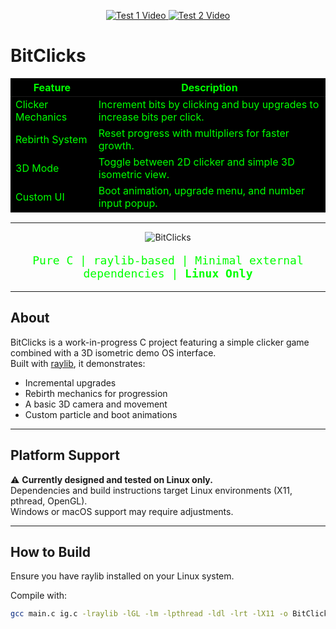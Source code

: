 <!-- Custom YouTube Thumbnails (Test 1 and Test 2) -->
<p align="center">
  <a href="https://www.youtube.com/watch?v=-m56RPWUfJk" target="_blank" rel="noopener noreferrer">
    <img src="https://ytcards.demolab.com/?id=-m56RPWUfJk&title=Test+1&lang=en&background_color=%230d1117&title_color=%236A0DAD&stats_color=%234CAF50&max_title_lines=2&width=250&border_radius=5" alt="Test 1 Video" />
  </a>
  <a href="https://www.youtube.com/watch?v=GynMSmLK3CA" target="_blank" rel="noopener noreferrer">
    <img src="https://ytcards.demolab.com/?id=GynMSmLK3CA&title=Test+2&lang=en&background_color=%230d1117&title_color=%237B1FA2&stats_color=%23388E3C&max_title_lines=2&width=250&border_radius=5" alt="Test 2 Video" />
  </a>
</p>



# BitClicks

<table>
  <thead style="color:#00FF00; background:#000000;">
    <tr>
      <th>Feature</th>
      <th>Description</th>
    </tr>
  </thead>
  <tbody style="color:#00FF00; background:#000000;">
    <tr>
      <td>Clicker Mechanics</td>
      <td>Increment bits by clicking and buy upgrades to increase bits per click.</td>
    </tr>
    <tr>
      <td>Rebirth System</td>
      <td>Reset progress with multipliers for faster growth.</td>
    </tr>
    <tr>
      <td>3D Mode</td>
      <td>Toggle between 2D clicker and simple 3D isometric view.</td>
    </tr>
    <tr>
      <td>Custom UI</td>
      <td>Boot animation, upgrade menu, and number input popup.</td>
    </tr>
  </tbody>
</table>

---

<p align="center">
  <img src="https://readme-typing-svg.demolab.com/?lines=BitClicks&font=Fira+Code&center=true&width=600&height=45&color=800080&pause=0&speed=50&size=26&vCenter=true" alt="BitClicks" />
</p>


<p align="center" style="color:#00FF00; font-family:'Fira Code', monospace; font-size:18px;">
  Pure C | raylib-based | Minimal external dependencies | <strong>Linux Only</strong>
</p>

---

## About

BitClicks is a work-in-progress C project featuring a simple clicker game combined with a 3D isometric demo OS interface.  
Built with [raylib](https://www.raylib.com/), it demonstrates:  
- Incremental upgrades  
- Rebirth mechanics for progression  
- A basic 3D camera and movement  
- Custom particle and boot animations  

---

## Platform Support

⚠️ <strong>Currently designed and tested on Linux only.</strong>  
Dependencies and build instructions target Linux environments (X11, pthread, OpenGL).  
Windows or macOS support may require adjustments.

---

## How to Build

Ensure you have raylib installed on your Linux system.

Compile with:

```bash
gcc main.c ig.c -lraylib -lGL -lm -lpthread -ldl -lrt -lX11 -o BitClicks
